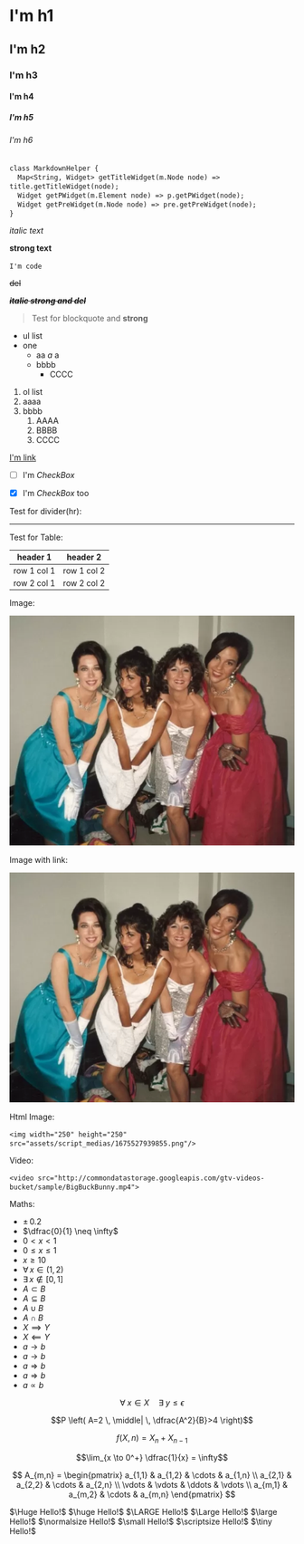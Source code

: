 # I'm h1

## I'm h2

### I'm h3

#### I'm h4

##### I'm h5

###### I'm h6

```
class MarkdownHelper {
  Map<String, Widget> getTitleWidget(m.Node node) => title.getTitleWidget(node);
  Widget getPWidget(m.Element node) => p.getPWidget(node);
  Widget getPreWidget(m.Node node) => pre.getPreWidget(node);
}
```

*italic text*

**strong text**

`I'm code`

~~del~~

***~~italic strong and del~~***

> Test for blockquote and **strong**

- ul list
- one
  - aa *a* a
  - bbbb
    - CCCC

1. ol list
2. aaaa
3. bbbb
    1. AAAA
    2. BBBB
    3. CCCC

[I'm link](https://github.com/asjqkkkk/flutter-todos)

- [ ] I'm *CheckBox*

- [x] I'm *CheckBox* too

Test for divider(hr):

---

Test for Table:

| header 1 | header 2 |
|---|---|
| row 1 col 1 | row 1 col 2 |
| row 2 col 1 | row 2 col 2 |

Image:

![support](cernettes.png)

Image with link:

[![pub package](cernettes.webp)](https://pub.dartlang.org/packages/markdown_widget)

Html Image:

```
<img width="250" height="250" src="assets/script_medias/1675527939855.png"/>
```

Video:

```
<video src="http://commondatastorage.googleapis.com/gtv-videos-bucket/sample/BigBuckBunny.mp4">
```

Maths:

- $\pm \, 0.2$
- $\dfrac{0}{1} \neq \infty$
- $0 < x < 1$
- $0 \leq x \leq 1$
- $x \geq 10$
- $\forall \, x \in (1,2)$
- $\exists \, x \notin [0,1]$
- $A \subset B$
- $A \subseteq B$
- $A \cup B$
- $A \cap B$
- $X \implies Y$
- $X \impliedby Y$
- $a \to b$
- $a \longrightarrow b$
- $a \Rightarrow b$
- $a \Longrightarrow b$
- $a \propto b$

$$\forall \; x \in X \quad \exists \; y \leq \epsilon$$

$$P \left( A=2 \, \middle| \, \dfrac{A^2}{B}>4 \right)$$

$$f(X,n) = X_n + X_{n-1}$$

$$\lim_{x \to 0^+} \dfrac{1}{x} = \infty$$

$$
A_{m,n} =
\begin{pmatrix}
a_{1,1} & a_{1,2} & \cdots & a_{1,n} \\
a_{2,1} & a_{2,2} & \cdots & a_{2,n} \\
\vdots & \vdots & \ddots & \vdots \\
a_{m,1} & a_{m,2} & \cdots & a_{m,n}
\end{pmatrix}
$$

$\Huge Hello!$
$\huge Hello!$
$\LARGE Hello!$
$\Large Hello!$
$\large Hello!$
$\normalsize Hello!$
$\small Hello!$
$\scriptsize Hello!$
$\tiny Hello!$

